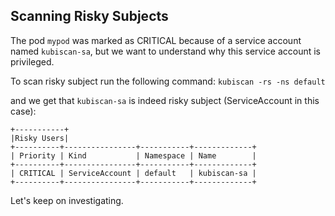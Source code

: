 ## Scanning Risky Subjects

The pod `mypod` was marked as CRITICAL because of a service account named `kubiscan-sa`, but we want to understand why this service account is privileged.

To scan risky subject run the following command:
`kubiscan -rs -ns default`

and we get that `kubiscan-sa` is indeed risky subject (ServiceAccount in this case):
```
+-----------+
|Risky Users|
+----------+----------------+-----------+-------------+
| Priority | Kind           | Namespace | Name        |
+----------+----------------+-----------+-------------+
| CRITICAL | ServiceAccount | default   | kubiscan-sa |
+----------+----------------+-----------+-------------+
```

Let's keep on investigating.
